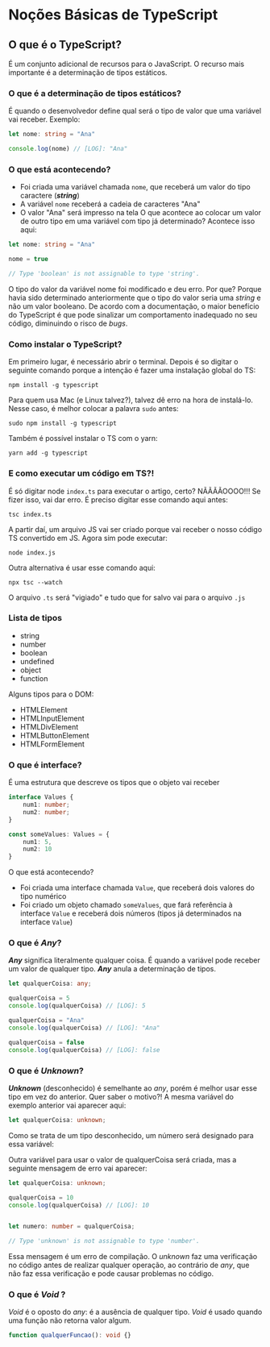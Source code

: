 # Noções Básicas de TypeScript

## O que é o TypeScript?

É um conjunto adicional de recursos para o JavaScript. O recurso mais importante é a determinação de tipos estáticos.

### O que é a determinação de tipos estáticos?
É quando o desenvolvedor define qual será o tipo de valor que uma variável vai receber. 
Exemplo:

```typescript
let nome: string = "Ana"

console.log(nome) // [LOG]: "Ana" 
```

### O que está acontecendo?

- Foi criada uma variável chamada `nome`, que receberá um valor do tipo caractere (***string***)
- A variável `nome` receberá a cadeia de caracteres "Ana"
- O valor "Ana" será impresso na tela
O que acontece ao colocar um valor de outro tipo em uma variável com tipo já determinado?
Acontece isso aqui:

```typescript
let nome: string = "Ana"

nome = true 

// Type 'boolean' is not assignable to type 'string'.
```

O tipo do valor da variável nome foi modificado e deu erro. Por que? Porque havia sido determinado anteriormente que o tipo do valor seria uma *string* e não um valor booleano. De acordo com a documentação, o maior benefício do TypeScript é que pode sinalizar um comportamento inadequado no seu código, diminuindo o risco de *bugs*.

### Como instalar o TypeScript?

Em primeiro lugar, é necessário abrir o terminal. Depois é so digitar o seguinte comando porque a intenção é fazer uma instalação global do TS:

```
npm install -g typescript
```

Para quem usa Mac (e Linux talvez?), talvez dê erro na hora de instalá-lo. Nesse caso, é melhor colocar a palavra `sudo` antes:

```
sudo npm install -g typescript
```

Também é possível instalar o TS com o yarn:

```
yarn add -g typescript
```

### **E como executar um código em TS?!**

É só digitar node `index.ts` para executar o artigo, certo? NÃÃÃÃOOOO!!! Se fizer isso, vai dar erro. É preciso digitar esse comando aqui antes:

```
tsc index.ts
```

A partir daí, um arquivo JS vai ser criado porque vai receber o nosso código TS convertido em JS. Agora sim pode executar:

```
node index.js
```

Outra alternativa é usar esse comando aqui:

```
npx tsc --watch
```

O arquivo `.ts` será "vigiado" e tudo que for salvo vai para o arquivo `.js`

### Lista de tipos

- string
- number
- boolean
- undefined
- object
- function

Alguns tipos para o DOM:

- HTMLElement
- HTMLInputElement
- HTMLDivElement
- HTMLButtonElement
- HTMLFormElement

### O que é interface?

É uma estrutura que descreve os tipos que o objeto vai receber

```typescript
interface Values {
    num1: number;
    num2: number;
}

const someValues: Values = {
    num1: 5,
    num2: 10
}
```

O que está acontecendo?

- Foi criada uma interface chamada `Value`, que receberá dois valores do tipo numérico
- Foi criado um objeto chamado `someValues`, que fará referência à interface `Value` e receberá dois números (tipos já determinados na interface `Value`)

### O que é *Any*?

***Any*** significa literalmente qualquer coisa. É quando a variável pode receber um valor de qualquer tipo. ***Any*** anula a determinação de tipos.

```typescript
let qualquerCoisa: any;

qualquerCoisa = 5
console.log(qualquerCoisa) // [LOG]: 5 

qualquerCoisa = "Ana"
console.log(qualquerCoisa) // [LOG]: "Ana" 

qualquerCoisa = false
console.log(qualquerCoisa) // [LOG]: false 
```

### O que é *Unknown*?

***Unknown*** (desconhecido) é semelhante ao *any*, porém é melhor usar esse tipo em vez do anterior. Quer saber o motivo?! A mesma variável do exemplo anterior vai aparecer aqui:

```typescript
let qualquerCoisa: unknown;
```

Como se trata de um tipo desconhecido, um número será designado para essa variável:

Outra variável para usar o valor de qualquerCoisa será criada, mas a seguinte mensagem de erro vai aparecer:

```typescript
let qualquerCoisa: unknown;

qualquerCoisa = 10
console.log(qualquerCoisa) // [LOG]: 10 


let numero: number = qualquerCoisa; 

// Type 'unknown' is not assignable to type 'number'.
```

Essa mensagem é um erro de compilação. O *unknown* faz uma verificação no código antes de realizar qualquer operação, ao contrário de *any*, que não faz essa verificação e pode causar problemas no código.

### O que é *Void* ?

*Void* é o oposto do *any*: é a ausência de qualquer tipo. *Void* é usado quando uma função não retorna valor algum.

```typescript
function qualquerFuncao(): void {}
```